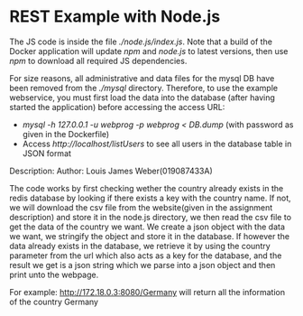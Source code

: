 # REST Example with Node.js #

The JS code is inside the file _./node.js/index.js_. Note that a build of the Docker application will update _npm_ and _node.js_ to latest versions, then use _npm_ to download all required JS dependencies.

For size reasons, all administrative and data files for the mysql DB have been removed from the _./mysql_ directory. Therefore, to use the example webservice, you must first load the data into the database (after having started the application) before accessing the access URL:

* _mysql -h 127.0.0.1 -u webprog -p webprog < DB.dump_ (with password as given in the Dockerfile)
* Access _http://localhost/listUsers_ to see all users in the database table in JSON format

Description:
Author: Louis James Weber(019087433A)

The code works by first checking wether the country already exists in the redis database by looking if there exists a key with the country name. If not, we will download the csv file from the website(given in the assignment description) and store it in the node.js directory, we then read the csv file to get the data of the country we want. We create a json object with the data we want, we stringify the object and store it in the database.
If however the data already exists in the database, we retrieve it by using the country parameter from the url which also acts as a key for the database, and the result we get is a json string which we parse into a json object and then print unto the webpage.

For example: http://172.18.0.3:8080/Germany will return all the information of the country Germany
